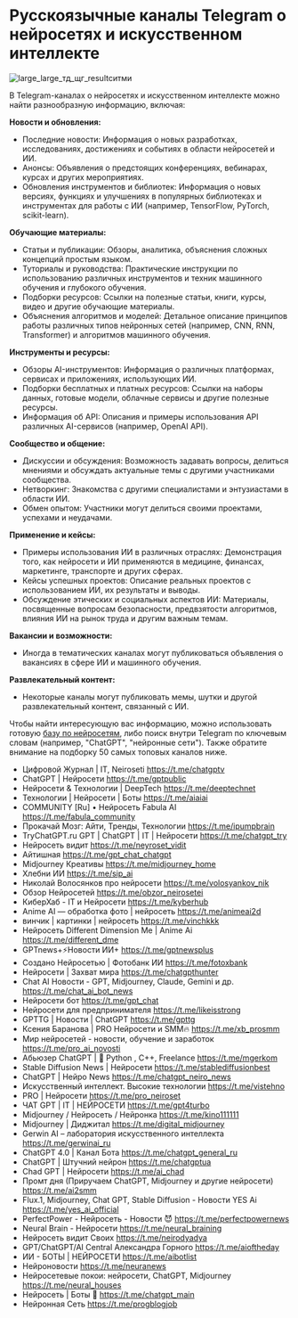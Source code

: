 # **Русскоязычные каналы Telegram о нейросетях и искусственном интеллекте**

![large_large_тд_щг_resultситми](https://i.postimg.cc/rwccPwqn/Ai-Telegram.jpg)

В Telegram-каналах о нейросетях и искусственном интеллекте можно найти разнообразную информацию, включая:

**Новости и обновления:**

* Последние новости: Информация о новых разработках, исследованиях, достижениях и событиях в области нейросетей и ИИ.
* Анонсы: Объявления о предстоящих конференциях, вебинарах, курсах и других мероприятиях.
* Обновления инструментов и библиотек: Информация о новых версиях, функциях и улучшениях в популярных библиотеках и инструментах для работы с ИИ (например, TensorFlow, PyTorch, scikit-learn).

**Обучающие материалы:**

* Статьи и публикации: Обзоры, аналитика, объяснения сложных концепций простым языком.
* Туториалы и руководства: Практические инструкции по использованию различных инструментов и техник машинного обучения и глубокого обучения.
* Подборки ресурсов: Ссылки на полезные статьи, книги, курсы, видео и другие обучающие материалы.
* Объяснения алгоритмов и моделей: Детальное описание принципов работы различных типов нейронных сетей (например, CNN, RNN, Transformer) и алгоритмов машинного обучения.

**Инструменты и ресурсы:**

* Обзоры AI-инструментов: Информация о различных платформах, сервисах и приложениях, использующих ИИ.
* Подборки бесплатных и платных ресурсов: Ссылки на наборы данных, готовые модели, облачные сервисы и другие полезные ресурсы.
* Информация об API: Описания и примеры использования API различных AI-сервисов (например, OpenAI API).

**Сообщество и общение:**

* Дискуссии и обсуждения: Возможность задавать вопросы, делиться мнениями и обсуждать актуальные темы с другими участниками сообщества.
* Нетворкинг: Знакомства с другими специалистами и энтузиастами в области ИИ.
* Обмен опытом: Участники могут делиться своими проектами, успехами и неудачами.

**Применение и кейсы:**

* Примеры использования ИИ в различных отраслях: Демонстрация того, как нейросети и ИИ применяются в медицине, финансах, маркетинге, транспорте и других сферах.
* Кейсы успешных проектов: Описание реальных проектов с использованием ИИ, их результаты и выводы.
* Обсуждение этических и социальных аспектов ИИ: Материалы, посвященные вопросам безопасности, предвзятости алгоритмов, влияния ИИ на рынок труда и другим важным темам.

**Вакансии и возможности:**

* Иногда в тематических каналах могут публиковаться объявления о вакансиях в сфере ИИ и машинного обучения.

**Развлекательный контент:**

* Некоторые каналы могут публиковать мемы, шутки и другой развлекательный контент, связанный с ИИ.

Чтобы найти интересующую вас информацию, можно использовать готовую [базу по нейросетям](https://base-top.ru/82-telegram-neyroseti.html), либо поиск внутри Telegram по ключевым словам (например, "ChatGPT", "нейронные сети"). Также обратите внимание на  подборку 50 самых топовых каналов ниже.

* Цифровой Журнал | IT, Neiroseti	https://t.me/chatgptv
* ChatGPT | Нейросети	https://t.me/gptpublic
* Нейросети & Технологии | DeepTech	https://t.me/deeptechnet
* Технологии | Нейросети | Боты	https://t.me/aiaiai
* COMMUNITY [Ru] • Нейросеть Fabula AI	https://t.me/fabula_community
* Прокачай Мозг: Айти, Тренды, Технологии	https://t.me/ipumpbrain
* TryChatGPT.ru GPT | ChatGPT | IT | Нейросети	https://t.me/chatgpt_try
* Нейросеть видит	https://t.me/neyroset_vidit
* Айтишная	https://t.me/gpt_chat_chatgpt
* Midjourney Креативы	https://t.me/midjourney_home
* Хлебни ИИ	https://t.me/sip_ai
* Николай Волосянков про нейросети	https://t.me/volosyankov_nik
* Обзор Нейросетей	https://t.me/obzor_neirosetei
* КиберХаб - IT и Нейросети	https://t.me/kyberhub
* Anime AI — обработка фото | нейросеть	https://t.me/animeai2d
* винчик | картинки | нейросеть	https://t.me/vinchkkk
* Нейросеть Different Dimension Me | Anime Ai	https://t.me/different_dme
* GPTnews+⚡️Новости ИИ+	https://t.me/gptnewsplus
* Создано Нейросетью | Фотобанк ИИ	https://t.me/fotoxbank
* Нейросети | Захват мира	https://t.me/chatgpthunter
* Chat AI Новости - GPT, Midjourney, Claude, Gemini и др.	https://t.me/chat_ai_bot_news
* Нейросети бот	https://t.me/gpt_chat
* Нейросети для предпринимателя	https://t.me/likeisstrong
* GPTTG | Новости | ChatGPT	https://t.me/gpttg
* Ксения Баранова | PRO Нейросети и SMM🔥	https://t.me/xb_prosmm
* Мир нейросетей - новости, обучение и заработок	https://t.me/pro_ai_novosti
* Абьюзер ChatGPT | 🐍 Python , C++, Freelance	https://t.me/mgerkom
* Stable Diffusion News | Нейросети	https://t.me/stablediffusionbest
* ChatGPT | Нейро News	https://t.me/chatgpt_neiro_news
* Искусственный интеллект. Высокие технологии	https://t.me/vistehno
* PRO | Нейросети	https://t.me/pro_neiroset
* ЧАТ GPT | IT | НЕЙРОСЕТИ	https://t.me/gpt4turbo
* Midjourney / Нейросеть / Нейронка	https://t.me/kino111111
* Midjourney | Диджитал	https://t.me/digital_midjourney
* Gerwin AI – лаборатория искусственного интеллекта	https://t.me/gerwinai_ru
* ChatGPT 4.0 | Канал Бота	https://t.me/chatgpt_general_ru
* ChatGPT | Штучний нейрон	https://t.me/chatgptua
* Chad GPT | Нейросети	https://t.me/ai_chad
* Промт дня (Приручаем ChatGPT, Midjourney и другие нейросети)	https://t.me/ai2smm
* Flux.1, Midjourney, Chat GPT, Stable Diffusion - Новости YES Ai	https://t.me/yes_ai_official
* PerfectPower - Нейросеть - Новости 😈	https://t.me/perfectpowernews
* Neural Brain - Нейросети	https://t.me/neural_braining
* Нейросеть видит Своих	https://t.me/neirodyadya
* GPT/ChatGPT/AI Central Александра Горного	https://t.me/aioftheday
* ИИ - БОТЫ | НЕЙРОСЕТИ	https://t.me/aibotlist
* Нейроновости	https://t.me/neuranews
* Нейросетевые покои: нейросети, ChatGPT, Midjourney	https://t.me/neural_houses
* Нейросеть | Боты 🤖	https://t.me/chatgpt_main
* Нейронная Сеть	https://t.me/progblogjob
